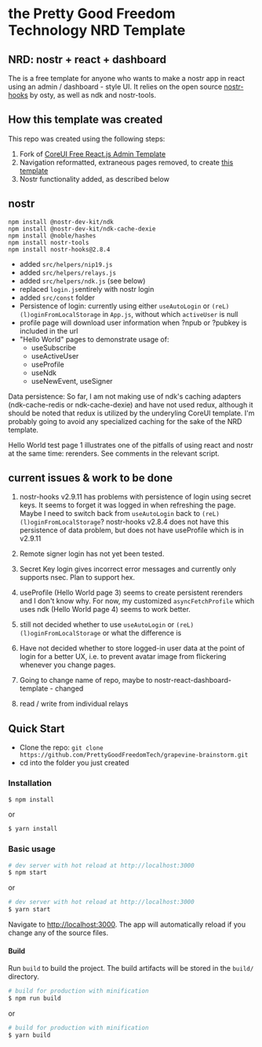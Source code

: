 the Pretty Good Freedom Technology NRD Template
=====
NRD: nostr + react + dashboard
-----

The is a free template for anyone who wants to make a nostr app in react using an admin / dashboard - style UI. It relies on the open source [nostr-hooks](https://github.com/ostyjs/nostr-hooks) by osty, as well as ndk and nostr-tools.

## How this template was created

This repo was created using the following steps:

1. Fork of [CoreUI Free React.js Admin Template](https://github.com/coreui/coreui-free-react-admin-template)
2. Navigation reformatted, extraneous pages removed, to create [this template](https://github.com/PrettyGoodFreedomTech/coreui-admin-stripped)
3. Nostr functionality added, as described below

## nostr

```
npm install @nostr-dev-kit/ndk
npm install @nostr-dev-kit/ndk-cache-dexie
npm install @noble/hashes
npm install nostr-tools
npm install nostr-hooks@2.8.4
```

- added `src/helpers/nip19.js`
- added `src/helpers/relays.js`
- added `src/helpers/ndk.js` (see below)
- replaced `login.js`entirely with nostr login
- added `src/const` folder
- Persistence of login: currently using either `useAutoLogin` or `(reL)(l)oginFromLocalStorage` in `App.js`, without which `activeUser` is null 
- profile page will download user information when ?npub or ?pubkey is included in the url
- "Hello World" pages to demonstrate usage of:
    - useSubscribe
    - useActiveUser
    - useProfile
    - useNdk
    - useNewEvent, useSigner

Data persistence: So far, I am not making use of ndk's caching adapters (ndk-cache-redis or ndk-cache-dexie) and have not used redux, although it should be noted that redux is utilized by the underyling CoreUI template. I'm probably going to avoid any specialized caching for the sake of the NRD template.

Hello World test page 1 illustrates one of the pitfalls of using react and nostr at the same time: rerenders. See comments in the relevant script.

## current issues & work to be done

1. nostr-hooks v2.9.11 has problems with persistence of login using secret keys. It seems to forget it was logged in when refreshing the page. Maybe I need to switch back from `useAutoLogin` back to `(reL)(l)oginFromLocalStorage`? nostr-hooks v2.8.4 does not have this persistence of data problem, but does not have useProfile which is in v2.9.11

2. Remote signer login has not yet been tested.

3. Secret Key login gives incorrect error messages and currently only supports nsec. Plan to support hex.

4. useProfile (Hello World page 3) seems to create persistent rerenders and I don't know why. For now, my customized `asyncFetchProfile` which uses ndk (Hello World page 4) seems to work better.

5. still not decided whether to use `useAutoLogin` or `(reL)(l)oginFromLocalStorage` or what the difference is

6. Have not decided whether to store logged-in user data at the point of login for a better UX, i.e. to prevent avatar image from flickering whenever you change pages. 

7. Going to change name of repo, maybe to nostr-react-dashboard-template - changed

8. read / write from individual relays

## Quick Start

- Clone the repo: `git clone https://github.com/PrettyGoodFreedomTech/grapevine-brainstorm.git`
- cd into the folder you just created

### Installation

``` bash
$ npm install
```

or

``` bash
$ yarn install
```

### Basic usage

``` bash
# dev server with hot reload at http://localhost:3000
$ npm start 
```

or 

``` bash
# dev server with hot reload at http://localhost:3000
$ yarn start
```

Navigate to [http://localhost:3000](http://localhost:3000). The app will automatically reload if you change any of the source files.

#### Build

Run `build` to build the project. The build artifacts will be stored in the `build/` directory.

```bash
# build for production with minification
$ npm run build
```

or

```bash
# build for production with minification
$ yarn build
```

